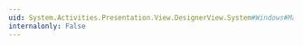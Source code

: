 ```yaml
---
uid: System.Activities.Presentation.View.DesignerView.System#Windows#Markup#IStyleConnector#Connect(System.Int32,System.Object)
internalonly: False
---
```

